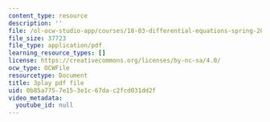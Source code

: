 ```yaml
---
content_type: resource
description: ''
file: /ol-ocw-studio-app/courses/18-03-differential-equations-spring-2010/0b85a7757e153e1c67dac2fcd031dd2f_uNOyxQwIV8o.pdf
file_size: 37723
file_type: application/pdf
learning_resource_types: []
license: https://creativecommons.org/licenses/by-nc-sa/4.0/
ocw_type: OCWFile
resourcetype: Document
title: 3play pdf file
uid: 0b85a775-7e15-3e1c-67da-c2fcd031dd2f
video_metadata:
  youtube_id: null
---
```

